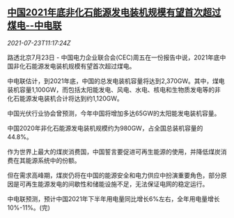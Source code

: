 <!--1627039862000-->
[中国2021年底非化石能源发电装机规模有望首次超过煤电--中电联](https://cn.reuters.com/article/china-cec-non-fossil-enr-0723-idCNKBS2ET133)
------

<div><i>2021-07-23T11:17:24Z</i></div><p>路透北京7月23日 - 中国电力企业联合会(CEC)周五在一份报告中说，2021年底中国非化石能源发电装机规模有望首次超过煤电。</p><p>中电联估计，到2021年底，中国的总发电装机容量将达到2,370GW。其中，煤电装机容量1,100GW，而包括太阳能发电、风电、水电、核电和生物质发电等的非化石能源发电装机合计将达到约1,120GW。</p><p>中国光伏行业协会曾预测，今年中国将增加多达65GW的太阳能发电装机容量。</p><p>中国2020年非化石能源发电装机规模约为980GW，占全国总装机容量的44.8%。</p><p>作为世界上最大的煤炭消费国，中国誓言要促进可再生能源的使用，并降低煤炭消费在其能源系统中的份额。</p><p>但在需求高峰期，煤炭仍将在中国的能源安全和电力供应中扮演重要角色，部分原因是可再生能源发电的间歇性和储能设施不足，无法保证电网的稳定运行。</p><p>中电联预测，预计中国2021年下半年用电量同比增长6%左右，全年用电量增长10%-11%。(完)</p>
